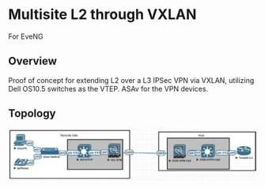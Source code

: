 # Multisite L2 through VXLAN
For EveNG

## Overview
Proof of concept for extending L2 over a L3 IPSec VPN via VXLAN, utilizing Dell OS10.5 switches as the VTEP. ASAv for the VPN devices.

## Topology
![image info](multisite-l2-vxlan.png)


